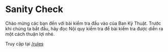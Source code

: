 # Sanity Check
Chào mừng các bạn đến với bài kiểm tra đầu vào của Ban Kỹ Thuật. Trước khi chúng ta bắt đầu, hãy đọc Nội quy kiểm tra để bài kiểm tra được diễn ra một cách thuận lợi nhé.

Truy cập tại [/rules](https://ctf.fia.io.vn/rules)
